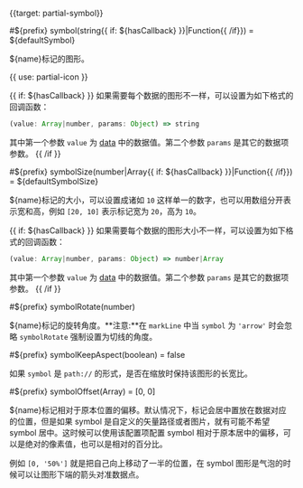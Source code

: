 {{target: partial-symbol}}

#${prefix} symbol(string{{ if: ${hasCallback} }}|Function{{ /if}}) = ${defaultSymbol}

${name}标记的图形。

{{ use: partial-icon }}

{{ if: ${hasCallback} }}
如果需要每个数据的图形不一样，可以设置为如下格式的回调函数：
```js
(value: Array|number, params: Object) => string
```
其中第一个参数 `value` 为 [data](~series-${seriesType}.data) 中的数据值。第二个参数 `params` 是其它的数据项参数。
{{ /if }}

#${prefix} symbolSize(number|Array{{ if: ${hasCallback} }}|Function{{ /if}}) = ${defaultSymbolSize}

${name}标记的大小，可以设置成诸如 `10` 这样单一的数字，也可以用数组分开表示宽和高，例如 `[20, 10]` 表示标记宽为 `20`，高为 `10`。

{{ if: ${hasCallback} }}
如果需要每个数据的图形大小不一样，可以设置为如下格式的回调函数：
```js
(value: Array|number, params: Object) => number|Array
```
其中第一个参数 `value` 为 [data](~series-${seriesType}.data) 中的数据值。第二个参数 `params` 是其它的数据项参数。
{{ /if }}

#${prefix} symbolRotate(number)

${name}标记的旋转角度。**注意:**在 `markLine` 中当 `symbol` 为 `'arrow'` 时会忽略 `symbolRotate` 强制设置为切线的角度。

#${prefix} symbolKeepAspect(boolean) = false

如果 `symbol` 是 `path://` 的形式，是否在缩放时保持该图形的长宽比。

#${prefix} symbolOffset(Array) = [0, 0]

${name}标记相对于原本位置的偏移。默认情况下，标记会居中置放在数据对应的位置，但是如果 symbol 是自定义的矢量路径或者图片，就有可能不希望 symbol 居中。这时候可以使用该配置项配置 symbol 相对于原本居中的偏移，可以是绝对的像素值，也可以是相对的百分比。

例如 `[0, '50%']` 就是把自己向上移动了一半的位置，在 symbol 图形是气泡的时候可以让图形下端的箭头对准数据点。

